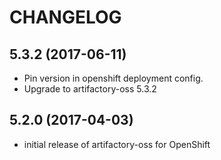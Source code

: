 # CHANGELOG

5.3.2 (2017-06-11)
------------------

- Pin version in openshift deployment config.
- Upgrade to artifactory-oss 5.3.2


5.2.0 (2017-04-03)
------------------

- initial release of artifactory-oss for OpenShift
